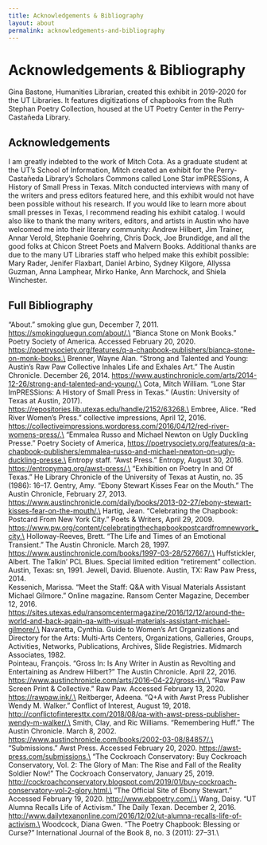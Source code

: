 ```yaml
---
title: Acknowledgements & Bibliography
layout: about
permalink: acknowledgements-and-bibliography
---
```

# Acknowledgements & Bibliography

Gina Bastone, Humanities Librarian, created this exhibit in 2019-2020 for the UT Libraries. It features digitizations of chapbooks from the Ruth Stephan Poetry Collection, housed at the UT Poetry Center in the Perry-Castañeda Library.

## Acknowledgements
I am greatly indebted to the work of Mitch Cota. As a graduate student at the UT’s School of Information, Mitch created an exhibit for the Perry-Castañeda Library’s Scholars Commons called Lone Star imPRESSions, A History of Small Press in Texas. Mitch conducted interviews with many of the writers and press editors featured here, and this exhibit would not have been possible without his research. If you would like to learn more about small presses in Texas, I recommend reading his exhibit catalog.
I would also like to thank the many writers, editors, and artists in Austin who have welcomed me into their literary community: Andrew Hilbert, Jim Trainer, Annar Verold, Stephanie Goehring, Chris Dock, Joe Brundidge, and all the good folks at Chicon Street Poets and Malvern Books.
Additional thanks are due to the many UT Libraries staff who helped make this exhibit possible: Mary Rader, Jenifer Flaxbart, Daniel Arbino, Sydney Kilgore, Allyssa Guzman, Anna Lamphear, Mirko Hanke, Ann Marchock, and Shiela Winchester.

## Full Bibliography
“About.” smoking glue gun, December 7, 2011. https://smokinggluegun.com/about/.\
“Bianca Stone on Monk Books.” Poetry Society of America. Accessed February 20, 2020. https://poetrysociety.org/features/q-a-chapbook-publishers/bianca-stone-on-monk-books.\
Brenner, Wayne Alan. “Strong and Talented and Young: Austin’s Raw Paw Collective Inhales Life and Exhales Art.” The Austin Chronicle. December 26, 2014. https://www.austinchronicle.com/arts/2014-12-26/strong-and-talented-and-young/.\
Cota, Mitch William. “Lone Star ImPRESSions: A History of Small Press in Texas.” (Austin: University of Texas at Austin, 2017). https://repositories.lib.utexas.edu/handle/2152/63268.\
Embree, Alice. “Red River Women’s Press.” collective impressions, April 12, 2016. https://collectiveimpressions.wordpress.com/2016/04/12/red-river-womens-press/.\
“Emmalea Russo and Michael Newton on Ugly Duckling Presse.” Poetry Society of America, https://poetrysociety.org/features/q-a-chapbook-publishers/emmalea-russo-and-michael-newton-on-ugly-duckling-presse.\
Entropy staff. “Awst Press.” Entropy, August 30, 2016. https://entropymag.org/awst-press/.\
“Exhibition on Poetry In and Of Texas.” He Library Chronicle of the University of Texas at Austin, no. 35 (1986): 16–17.
Gentry, Amy. “Ebony Stewart Kisses Fear on the Mouth.” The Austin Chronicle, February 27, 2013. https://www.austinchronicle.com/daily/books/2013-02-27/ebony-stewart-kisses-fear-on-the-mouth/.\
Hartig, Jean. “Celebrating the Chapbook: Postcard From New York City.” Poets & Writers, April 29, 2009. https://www.pw.org/content/celebratingthechapbookpostcardfromnewyork_city.\
Holloway-Reeves, Brett. “The Life and Times of an Emotional Transient.” The Austin Chronicle. March 28, 1997. https://www.austinchronicle.com/books/1997-03-28/527667/.\
Huffstickler, Albert. The Talkin’ PCL Blues. Special limited edition “retirement” collection. Austin, Texas: sn, 1991.
Jewell, David. Bluenote. Austin, TX: Raw Paw Press, 2014.\
Kessenich, Marissa. “Meet the Staff: Q&A with Visual Materials Assistant Michael Gilmore.” Online magazine. Ransom Center Magazine, December 12, 2016. https://sites.utexas.edu/ransomcentermagazine/2016/12/12/around-the-world-and-back-again-qa-with-visual-materials-assistant-michael-gilmore/.\
Navaretta, Cynthia. Guide to Women’s Art Organizations and Directory for the Arts: Multi-Arts Centers, Organizations, Galleries, Groups, Activities, Networks, Publications, Archives, Slide Registries. Midmarch Associates, 1982.\
Pointeau, François. “Gross In: Is Any Writer in Austin as Revolting and Entertaining as Andrew Hilbert?” The Austin Chronicle. April 22, 2016. https://www.austinchronicle.com/arts/2016-04-22/gross-in/.\
“Raw Paw Screen Print & Collective.” Raw Paw. Accessed February 13, 2020. https://rawpaw.ink/.\
Reitberger, Adeena. “Q+A with Awst Press Publisher Wendy M. Walker.” Conflict of Interest, August 19, 2018. http://conflictofinteresttx.com/2018/08/qa-with-awst-press-publisher-wendy-m-walker/.\
Smith, Clay, and Ric Williams. “Remembering Huff.” The Austin Chronicle. March 8, 2002. https://www.austinchronicle.com/books/2002-03-08/84857/.\
“Submissions.” Awst Press. Accessed February 20, 2020. https://awst-press.com/submissions.\
“The Cockroach Conservatory: Buy Cockroach Conservatory, Vol. 2: The Glory of Man: The Rise and Fall of the Reality Soldier Now!” The Cockroach Conservatory, January 25, 2019. http://cockroachconservatory.blogspot.com/2019/01/buy-cockroach-conservatory-vol-2-glory.html.\
“The Official Site of Ebony Stewart.” Accessed February 19, 2020. http://www.ebpoetry.com/.\
Wang, Daisy. “UT Alumna Recalls Life of Activism.” The Daily Texan. December 2, 2016. http://www.dailytexanonline.com/2016/12/02/ut-alumna-recalls-life-of-activism.\
Woodcock, Diana Gwen. “The Poetry Chapbook: Blessing or Curse?” International Journal of the Book 8, no. 3 (2011): 27–31.\
